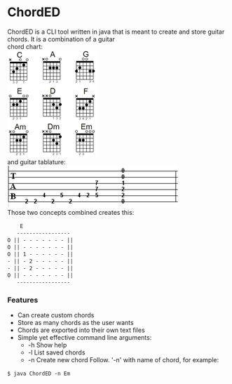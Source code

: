 # ChordED

ChordED is a CLI tool written in java that is meant to create and store guitar chords. It is a combination of a guitar  
chord chart:    
![chart](chart.png)  
and guitar tablature:  
![tab](tab.png)  
Those two concepts combined creates this:  
```
	E  
   -----------------    
O || - - - - - - - ||  
O || - - - - - - - ||    
O || 1 - - - - - - ||  
- || - 2 - - - - - ||       
- || - 2 - - - - - ||  
O || - - - - - - - ||    
   -----------------
```
 ### Features
 * Can create custom chords
 * Store as many chords as the user wants
 * Chords are exported into their own text files
 * Simple yet effective command line arguments:
   * -h Show help
   * -l List saved chords
   * -n Create new chord Follow. '-n' with name of chord, for example: 
```
$ java ChordED -n Em
```
